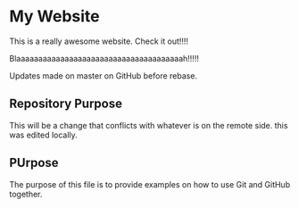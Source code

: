 # My Website

This is a really awesome website. Check it out!!!!

Blaaaaaaaaaaaaaaaaaaaaaaaaaaaaaaaaaaaaaah!!!!!

Updates made on master on GitHub before rebase. 

## Repository Purpose

This will be a change that conflicts
with whatever is on the remote side. 
this was edited locally. 

## PUrpose

The purpose of this file is to provide examples on how to use Git and GitHub together. 